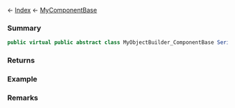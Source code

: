 ← [Index](Api-Index) ← [MyComponentBase](VRage.Game.Components.MyComponentBase)

### Summary

```csharp
public virtual public abstract class MyObjectBuilder_ComponentBase Serialize(bool copy)
```

### Returns

### Example

### Remarks

